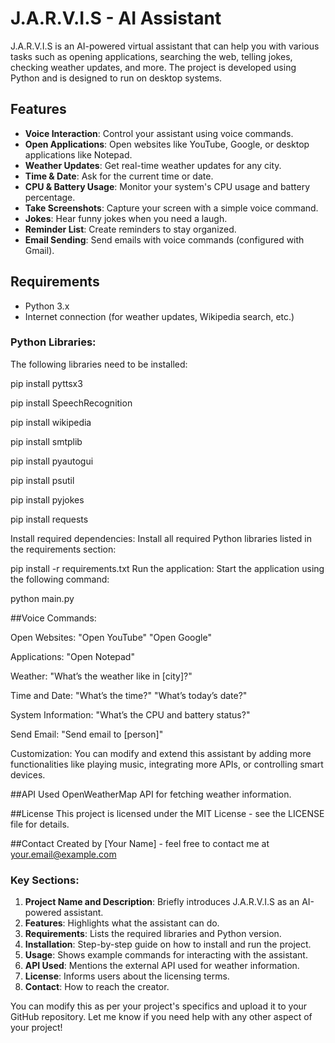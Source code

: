 # J.A.R.V.I.S - AI Assistant

J.A.R.V.I.S is an AI-powered virtual assistant that can help you with various tasks such as opening applications, searching the web, telling jokes, checking weather updates, and more. The project is developed using Python and is designed to run on desktop systems.

## Features
- **Voice Interaction**: Control your assistant using voice commands.
- **Open Applications**: Open websites like YouTube, Google, or desktop applications like Notepad.
- **Weather Updates**: Get real-time weather updates for any city.
- **Time & Date**: Ask for the current time or date.
- **CPU & Battery Usage**: Monitor your system's CPU usage and battery percentage.
- **Take Screenshots**: Capture your screen with a simple voice command.
- **Jokes**: Hear funny jokes when you need a laugh.
- **Reminder List**: Create reminders to stay organized.
- **Email Sending**: Send emails with voice commands (configured with Gmail).
  
## Requirements
- Python 3.x
- Internet connection (for weather updates, Wikipedia search, etc.)

### Python Libraries:
The following libraries need to be installed:

pip install pyttsx3

pip install SpeechRecognition

pip install wikipedia

pip install smtplib

pip install pyautogui

pip install psutil

pip install pyjokes

pip install requests


Install required dependencies: Install all required Python libraries listed in the requirements section:



pip install -r requirements.txt
Run the application: Start the application using the following command:


python main.py

##Voice Commands:

Open Websites:
  "Open YouTube"
  "Open Google"

Applications:
  "Open Notepad"

Weather:
  "What’s the weather like in [city]?"

Time and Date:
  "What’s the time?"
  "What’s today’s date?"

System Information:
  "What’s the CPU and battery status?"

Send Email:
  "Send email to [person]"

Customization:
  You can modify and extend this assistant by adding more functionalities like playing music, integrating more APIs, or controlling smart devices.

##API Used
  OpenWeatherMap API for fetching weather information.

##License
  This project is licensed under the MIT License - see the LICENSE file for details.

##Contact
Created by [Your Name] - feel free to contact me at your.email@example.com


### Key Sections:
1. **Project Name and Description**: Briefly introduces J.A.R.V.I.S as an AI-powered assistant.
2. **Features**: Highlights what the assistant can do.
3. **Requirements**: Lists the required libraries and Python version.
4. **Installation**: Step-by-step guide on how to install and run the project.
5. **Usage**: Shows example commands for interacting with the assistant.
6. **API Used**: Mentions the external API used for weather information.
7. **License**: Informs users about the licensing terms.
8. **Contact**: How to reach the creator.

You can modify this as per your project's specifics and upload it to your GitHub repository. Let me know if you need help with any other aspect of your project!

